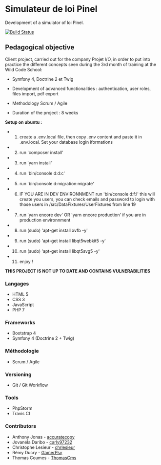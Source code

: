 # Simulateur de loi Pinel

Development of a simulator of loi Pinel.

[![Build Status](https://travis-ci.com/ThomasCms/orleans-0918-php-loipinel.png)](https://travis-ci.com/ThomasCms/orleans-0918-php-loipinel)

## Pedagogical objective

Client project, carried out for the company Projet I/O, in order to put into practice the different concepts seen during
the 3rd month of training at the Wild Code School:
* Symfony 4, Doctrine 2 et Twig
* Development of advanced functionalities : authentication, user roles, files import, pdf export
* Methodology Scrum / Agile

* Duration of the project : 8 weeks

**Setup on ubuntu :**
* 1) create a .env.local file, then copy .env content and paste it in .env.local. Set your database login iformations
* 2) run 'composer install'
* 3) run 'yarn install'
* 4) run 'bin/console d:d:c'
* 5) run 'bin/console d:migration:migrate'
* 6) IF YOU ARE IN DEV ENVIRONNMENT run 'bin/console d:f:l' this will create you users, you can check emails and password to login with those users in /src/DataFixtures/UserFixtures from line 19
* 7) run 'yarn encore dev' OR 'yarn encore production' if you are in production environnment
* 8) run (sudo) 'apt-get install xvfb -y'
* 9) run (sudo) 'apt-get install libqt5webkit5 -y'
* 10) run (sudo) 'apt-get install libqt5svg5 -y'
* 11) enjoy !  

**THIS PROJECT IS NOT UP TO DATE AND CONTAINS VULNERABILITIES**

### Langages
* HTML 5
* CSS 3
* JavaScript
* PHP 7

### Frameworks
* Bootstrap 4
* Symfony 4 (Doctrine 2 + Twig)

### Méthodologie
* Scrum / Agile

### Versioning
* Git / Git Workflow

### Tools
* PhpStorm
* Travis CI

### Contributors

* Anthony Jonas - [accuratecopy](https://github.com/accuratecopy)
* Jovanéla Daribo - [carly97232](https://github.com/carly97232)
* Christophe Lesieur - [chrlesieur](https://github.com/chrlesieur)
* Rémy Ducry - [GamerPsy](https://github.com/GamerPsy)
* Thomas Coumes - [ThomasCms](https://github.com/ThomasCms)
